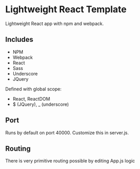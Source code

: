 # Lightweight React Template

Lightweight React app with npm and webpack.

## Includes

- NPM
- Webpack
- React
- Sass
- Underscore
- JQuery

Defined with global scope:
- React, ReactDOM
- $ (JQuery), _ (underscore)

## Port

Runs by default on port 40000. Customize this in server.js.

## Routing

There is very primitive routing possible by editing App.js logic
